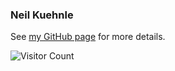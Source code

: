 ### Neil Kuehnle

<!--
**nkuehnle/nkuehnle** is a ✨ _special_ ✨ repository because its `README.md` (this file) appears on your GitHub profile.

Here are some ideas to get you started:

- 🔭 I’m currently working on ...
- 🌱 I’m currently learning ...
- 👯 I’m looking to collaborate on ...
- 🤔 I’m looking for help with ...
- 💬 Ask me about ...
- 📫 How to reach me: ...
- 😄 Pronouns: ...
- ⚡ Fun fact: ...
-->
See [my GitHub page](http://nkuehnle.github.io) for more details.

<description>
<summary></summary>
 
![Visitor Count](https://profile-counter.glitch.me/{nkuehnle_github_counter}/count.svg)

